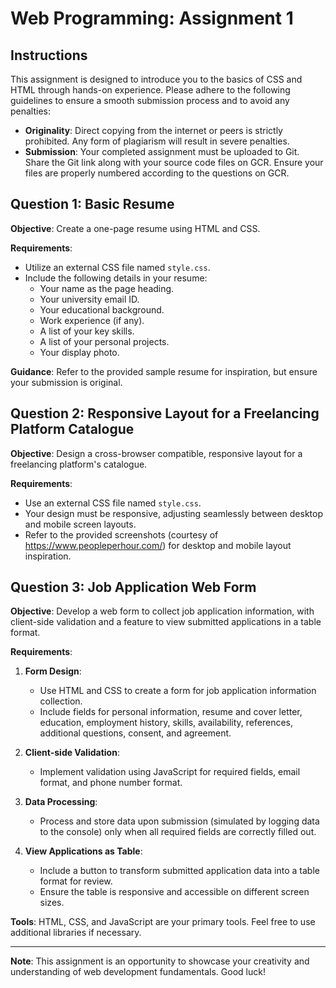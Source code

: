 # Web Programming: Assignment 1

## Instructions

This assignment is designed to introduce you to the basics of CSS and HTML through hands-on experience. Please adhere to the following guidelines to ensure a smooth submission process and to avoid any penalties:

- **Originality**: Direct copying from the internet or peers is strictly prohibited. Any form of plagiarism will result in severe penalties.
- **Submission**: Your completed assignment must be uploaded to Git. Share the Git link along with your source code files on GCR. Ensure your files are properly numbered according to the questions on GCR.

## Question 1: Basic Resume

**Objective**: Create a one-page resume using HTML and CSS.

**Requirements**:
- Utilize an external CSS file named `style.css`.
- Include the following details in your resume:
  - Your name as the page heading.
  - Your university email ID.
  - Your educational background.
  - Work experience (if any).
  - A list of your key skills.
  - A list of your personal projects.
  - Your display photo.

**Guidance**: Refer to the provided sample resume for inspiration, but ensure your submission is original.

## Question 2: Responsive Layout for a Freelancing Platform Catalogue

**Objective**: Design a cross-browser compatible, responsive layout for a freelancing platform's catalogue.

**Requirements**:
- Use an external CSS file named `style.css`.
- Your design must be responsive, adjusting seamlessly between desktop and mobile screen layouts.
- Refer to the provided screenshots (courtesy of https://www.peopleperhour.com/) for desktop and mobile layout inspiration.

## Question 3: Job Application Web Form

**Objective**: Develop a web form to collect job application information, with client-side validation and a feature to view submitted applications in a table format.

**Requirements**:
1. **Form Design**:
   - Use HTML and CSS to create a form for job application information collection.
   - Include fields for personal information, resume and cover letter, education, employment history, skills, availability, references, additional questions, consent, and agreement.

2. **Client-side Validation**:
   - Implement validation using JavaScript for required fields, email format, and phone number format.

3. **Data Processing**:
   - Process and store data upon submission (simulated by logging data to the console) only when all required fields are correctly filled out.

4. **View Applications as Table**:
   - Include a button to transform submitted application data into a table format for review.
   - Ensure the table is responsive and accessible on different screen sizes.

**Tools**: HTML, CSS, and JavaScript are your primary tools. Feel free to use additional libraries if necessary.

---

**Note**: This assignment is an opportunity to showcase your creativity and understanding of web development fundamentals. Good luck!
